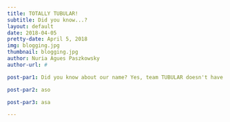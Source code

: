 ```yaml
---
title: TOTALLY TUBULAR!
subtitle: Did you know...? 
layout: default
date: 2018-04-05
pretty-date: April 5, 2018
img: blogging.jpg
thumbnail: blogging.jpg
author: Nuria Agues Paszkowsky
author-url: #

post-par1: Did you know about our name? Yes, team TUBULAR doesn't have an acronym but there is a reason for our name! Tubular was a common expression during the 80s to express excitement, happiness or to say that something is really cool.

post-par2: aso

post-par3: asa

---
```

